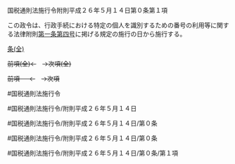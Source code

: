 国税通則法施行令附則平成２６年５月１４日第０条第１項

この政令は、行政手続における特定の個人を識別するための番号の利用等に関する法律附則[第一条](国税通則法施行＿令附則平成２６年５月１４日第１条第１項)[第四号](国税通則法施行＿令附則平成２６年５月１４日第０条第１項第４号)に掲げる規定の施行の日から施行する。

[条(全)](国税通則法施行＿令附則平成２６年５月１４日第０条_.md)

~~前項(全)←~~　~~→次項(全)~~

~~前項 　 ←~~　~~→次項~~



#国税通則法施行令

#国税通則法施行令/附則平成２６年５月１４日

#国税通則法施行令/附則平成２６年５月１４日/第０条

#国税通則法施行令/附則平成２６年５月１４日/第０条

#国税通則法施行令/附則平成２６年５月１４日/第０条/第１項

